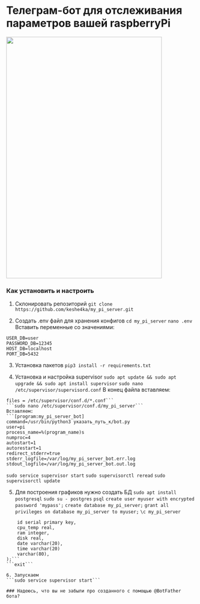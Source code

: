 # Телеграм-бот для отслеживания параметров вашей raspberryPi

<img align="center" width="414" height="641" src="https://github.com/keshe4ka/my_pi_server/blob/main/photos/Rz6oTi1Y5lk.jpg?raw=true">

### Как установить и настроить

1. Склонировать репозиторий
```git clone https://github.com/keshe4ka/my_pi_server.git```

2. Создать .env файл для хранения конфигов
```cd my_pi_server```
```nano .env```
Вставить переменные со значениями:
```BOT_TOKEN=12345
USER_DB=user
PASSWORD_DB=12345
HOST_DB=localhost
PORT_DB=5432
```

3. Установка пакетов
```pip3 install -r requirements.txt```

4. Установка и настройка supervisor 
```sudo apt update && sudo apt upgrade && sudo apt install supervisor```
```sudo nano /etc/supervisor/supervisord.conf```
В конец файла вставляем:
```[include]
files = /etc/supervisor/conf.d/*.conf```
```sudo nano /etc/supervisor/conf.d/my_pi_server```
Вставляем:
```[program:my_pi_server_bot]
command=/usr/bin/python3 указать_путь_к/bot.py
user=pi
process_name=%(program_name)s
numproc=4
autostart=1
autorestart=1
redirect_stderr=true
stderr_logfile=/var/log/my_pi_server_bot.err.log
stdout_logfile=/var/log/my_pi_server_bot.out.log
```
```sudo service supervisor start```
```sudo supervisorctl reread```
```sudo supervisorctl update```

5. Для построения графиков нужно создать БД
```sudo apt install postgresql```
```sudo su - postgres```
```psql```
```create user myuser with encrypted password 'mypass';```
```create database my_pi_server;```
```grant all privileges on database my_pi_server to myuser;```
```\c my_pi_server```
```CREATE TABLE statistic (
    id serial primary key,
    cpu_temp real,
    ram integer,
    disk real,
    date varchar(20),
    time varchar(20)
    varchar(80),
);```
```exit```

6. Запускаем
```sudo service supervisor start```

### Надеюсь, что вы не забыли про созданного с помощью @BotFather бота?

